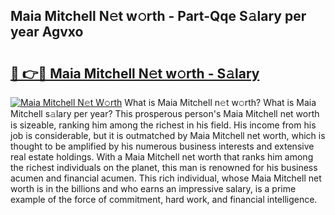 ## Maia Mitchell N𝚎t w𝚘rth - Part-Qqe S𝚊lary per year Agvxo

# <h2><a href="http://gc47q3.nevu.top/?p=Maia+Mitchell">🔗 👉🔴 Maia Mitchell N𝚎t w𝚘rth - S𝚊lary</a></h2>

[![Maia Mitchell N𝚎t W𝚘rth](https://i.imgur.com/Oavwk0R.jpeg)](http://gc47q3.nevu.top/?p=Maia+Mitchell)
What is Maia Mitchell n𝚎t w𝚘rth? What is Maia Mitchell s𝚊lary per year?
This prosperous person's Maia Mitchell net worth is sizeable, ranking him among the richest in his field. His income from his job is considerable, but it is outmatched by Maia Mitchell net worth, which is thought to be amplified by his numerous business interests and extensive real estate holdings. With a Maia Mitchell net worth that ranks him among the richest individuals on the planet, this man is renowned for his business acumen and financial acumen. This rich individual, whose Maia Mitchell net worth is in the billions and who earns an impressive salary, is a prime example of the force of commitment, hard work, and financial intelligence.
